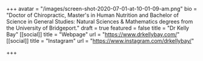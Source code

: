 +++
avatar = "/images/screen-shot-2020-07-01-at-10-01-09-am.png"
bio = "Doctor of Chiropractic, Master's in Human Nutrition and Bachelor of Science in General Studies: Natural Sciences & Mathematics degrees from the University of Bridgeport."
draft = true
featured = false
title = "Dr Kelly Bay"
[[social]]
title = "Webpage"
url = "https://www.drkellybay.com/"
[[social]]
title = "Instagram"
url = "https://www.instagram.com/drkellybay/"

+++
